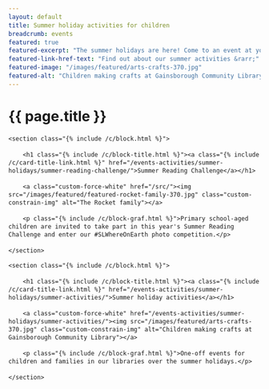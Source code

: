 ```yaml
---
layout: default
title: Summer holiday activities for children
breadcrumb: events
featured: true
featured-excerpt: "The summer holidays are here! Come to an event at your local library or take on the Summer Reading Challenge."
featured-link-href-text: "Find out about our summer activities &rarr;"
featured-image: "/images/featured/arts-crafts-370.jpg"
featured-alt: "Children making crafts at Gainsborough Community Library"
---
```


<h1 class="{% include /c/page-title.html %}">{{ page.title }}</h1>

<div class="custom-g-l3">

    <section class="{% include /c/block.html %}">

        <h1 class="{% include /c/block-title.html %}"><a class="{% include /c/card-title-link.html %}" href="/events-activities/summer-holidays/summer-reading-challenge/">Summer Reading Challenge</a></h1>

        <a class="custom-force-white" href="/src/"><img src="/images/featured/featured-rocket-family-370.jpg" class="custom-constrain-img" alt="The Rocket family"></a>

        <p class="{% include /c/block-graf.html %}">Primary school-aged children are invited to take part in this year's Summer Reading Challenge and enter our #SLWhereOnEarth photo competition.</p>

    </section>

</div>

<div class="custom-g-l3 custom-g-nm">

    <section class="{% include /c/block.html %}">

        <h1 class="{% include /c/block-title.html %}"><a class="{% include /c/card-title-link.html %}" href="/events-activities/summer-holidays/summer-activities/">Summer holiday activities</a></h1>

        <a class="custom-force-white" href="/events-activities/summer-holidays/summer-activities/"><img src="/images/featured/arts-crafts-370.jpg" class="custom-constrain-img" alt="Children making crafts at Gainsborough Community Library"></a>

        <p class="{% include /c/block-graf.html %}">One-off events for children and families in our libraries over the summer holidays.</p>

    </section>

</div>
